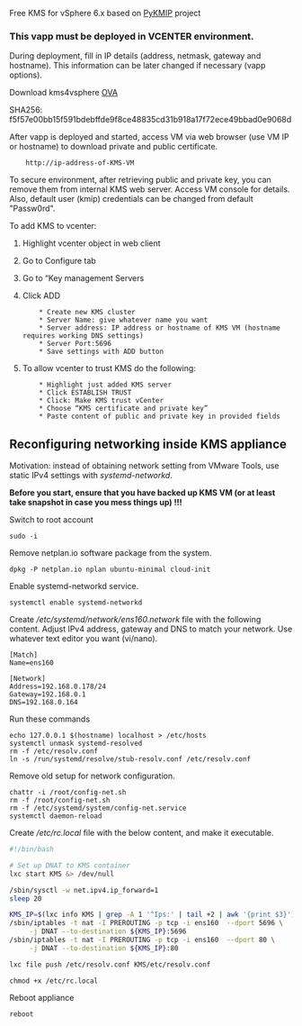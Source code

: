 
Free KMS for vSphere 6.x based on [PyKMIP](https://github.com/OpenKMIP/PyKMIP) project

### This vapp must be deployed in VCENTER environment.

During deployment, fill in IP details (address, netmask, gateway and hostname). This information can be later changed if necessary (vapp options).

Download kms4vsphere [OVA](http://webserver.inode.ws/kms4vsphere/kms4vsphere-ver2.ova)

SHA256: f5f57e00bb15f591bdebffde9f8ce48835cd31b918a17f72ece49bbad0e9068d

After vapp is deployed and started, access VM via web browser (use VM IP or hostname) to download private and public certificate.

		http://ip-address-of-KMS-VM

To secure environment, after retrieving public and private key, you can remove them from internal KMS web server. Access VM console for details. Also, default user (kmip) credentials can be changed from default "Passw0rd".

To add KMS to vcenter:

1.	Highlight vcenter object in web client
2.	Go to Configure tab
3.	Go to “Key management Servers
4.	Click ADD

			* Create new KMS cluster
			* Server Name: give whatever name you want
			* Server address: IP address or hostname of KMS VM (hostname requires working DNS settings)
			* Server Port:5696
			* Save settings with ADD button

5.	To allow vcenter to trust KMS do the following:

			* Highlight just added KMS server
			* Click ESTABLISH TRUST
			* Click: Make KMS trust vCenter
			* Choose “KMS certificate and private key”
			* Paste content of public and private key in provided fields

## Reconfiguring networking inside KMS appliance

Motivation: instead of obtaining network setting from VMware Tools, use static IPv4 settings with *systemd-networkd*.

**Before you start, ensure that you have backed up KMS VM (or at least take snapshot in case you mess things up) !!!**


Switch to root account

```console
sudo -i
```


Remove netplan.io software package from the system.

```console
dpkg -P netplan.io nplan ubuntu-minimal cloud-init
```

Enable systemd-networkd service.

```console
systemctl enable systemd-networkd
```

Create */etc/systemd/network/ens160.network* file with the following content. Adjust IPv4 address, gateway and DNS to match your network. Use whatever text editor you want (vi/nano).

```
[Match]
Name=ens160

[Network]
Address=192.168.0.178/24
Gateway=192.168.0.1
DNS=192.168.0.164
```

Run these commands

```console
echo 127.0.0.1 $(hostname) localhost > /etc/hosts
systemctl unmask systemd-resolved
rm -f /etc/resolv.conf
ln -s /run/systemd/resolve/stub-resolv.conf /etc/resolv.conf
```

Remove old setup for network configuration.

```console
chattr -i /root/config-net.sh
rm -f /root/config-net.sh
rm -f /etc/systemd/system/config-net.service
systemctl daemon-reload
```

Create */etc/rc.local* file with the below content, and make it executable.

```bash
#!/bin/bash

# Set up DNAT to KMS container
lxc start KMS &> /dev/null

/sbin/sysctl -w net.ipv4.ip_forward=1
sleep 20

KMS_IP=$(lxc info KMS | grep -A 1 '^Ips:' | tail +2 | awk '{print $3}')
/sbin/iptables -t nat -I PREROUTING -p tcp -i ens160  --dport 5696 \
     -j DNAT --to-destination ${KMS_IP}:5696
/sbin/iptables -t nat -I PREROUTING -p tcp -i ens160  --dport 80 \
     -j DNAT --to-destination ${KMS_IP}:80

lxc file push /etc/resolv.conf KMS/etc/resolv.conf

```

```console
chmod +x /etc/rc.local
```

Reboot appliance

```console
reboot
```


